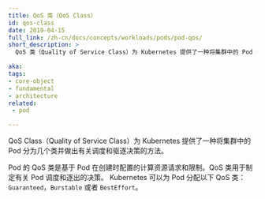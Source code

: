 ```yaml
---
title: QoS 类（QoS Class）
id: qos-class
date: 2019-04-15
full_link: /zh-cn/docs/concepts/workloads/pods/pod-qos/
short_description: >
  QoS 类（Quality of Service Class）为 Kubernetes 提供了一种将集群中的 Pod 分为几个类并做出有关调度和驱逐决策的方法。

aka: 
tags:
- core-object
- fundamental
- architecture
related:
 - pod

---
```


 QoS Class（Quality of Service Class）为 Kubernetes 提供了一种将集群中的 Pod
 分为几个类并做出有关调度和驱逐决策的方法。


Pod 的 QoS 类是基于 Pod 在创建时配置的计算资源请求和限制。QoS 类用于制定有关 Pod 调度和逐出的决策。
Kubernetes 可以为 Pod 分配以下 QoS 类：`Guaranteed`，`Burstable` 或者 `BestEffort`。